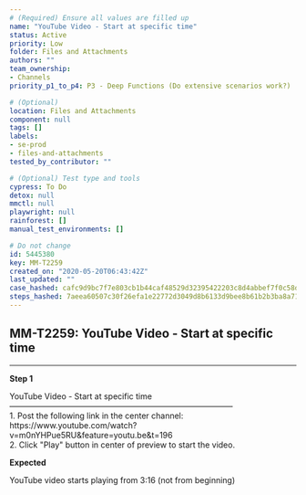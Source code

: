 ```yaml
---
# (Required) Ensure all values are filled up
name: "YouTube Video - Start at specific time"
status: Active
priority: Low
folder: Files and Attachments
authors: ""
team_ownership:
- Channels
priority_p1_to_p4: P3 - Deep Functions (Do extensive scenarios work?)

# (Optional)
location: Files and Attachments
component: null
tags: []
labels:
- se-prod
- files-and-attachments
tested_by_contributor: ""

# (Optional) Test type and tools
cypress: To Do
detox: null
mmctl: null
playwright: null
rainforest: []
manual_test_environments: []

# Do not change
id: 5445380
key: MM-T2259
created_on: "2020-05-20T06:43:42Z"
last_updated: ""
case_hashed: cafc9d9bc7f7e803cb1b44caf48529d32395422203c8d4abbef7f0c58d71d2b48049627934fb142e91b86e279ed3e8be
steps_hashed: 7aeea60507c30f26efa1e22772d3049d8b6133d9bee8b61b2b3ba8a71f6ca66133cffbb3a8379a4f7dee99e572159319
---
```


<!-- (Auto-generated) Based on frontmatter's "key" and "name" -->

## MM-T2259: YouTube Video - Start at specific time

---

**Step 1**

YouTube Video - Start at specific time\
————————————————————————————\
1\. Post the following link in the center channel:\
https\://www\.youtube.com/watch?v=m0nYHPue5RU\&feature=youtu.be\&t=196\
2\. Click "Play" button in center of preview to start the video.

**Expected**

YouTube video starts playing from 3:16 (not from beginning)
